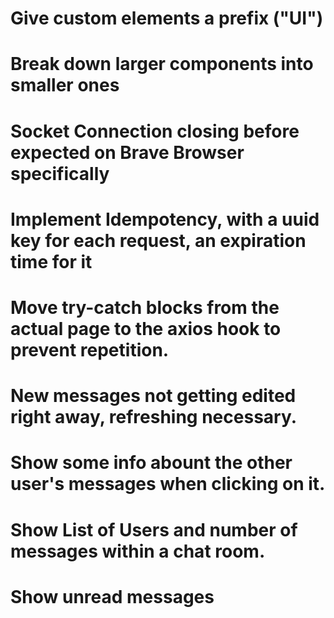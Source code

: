 # Give custom elements a prefix ("UI")
# Break down larger components into smaller ones
# Socket Connection closing before expected on Brave Browser specifically
# Implement Idempotency, with a uuid key for each request, an expiration time for it
# Move try-catch blocks from the actual page to the axios hook to prevent repetition.
# New messages not getting edited right away, refreshing necessary.
# Show some info abount the other user's messages when clicking on it.
# Show List of Users and number of messages within a chat room.
# Show unread messages